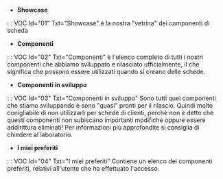 - **Showcase**

 :  : VOC Id="01" Txt="Showcase"
è la nostra "vetrina" dei componenti di scheda
                                                                                                  
- **Componenti**

 :  : VOC Id="02" Txt="Componenti"
è l'elenco completo di tutti i nostri componenti che abbiamo sviluppato e rilasciato ufficialmente, il che significa che possono essere utilizzati quando si creano delle schede.
                                                                                                  
- **Componenti in sviluppo**

 :  : VOC Id="03" Txt="Componenti in sviluppo"
Sono tutti quei componenti che stiamo sviluppando è sono "quasi" pronti per il rilascio. Quindi molto conigliabile di non utilizzarli per schede di clienti, perchè non è detto che questi componenti non subiscano importanti modifiche oppure essere addirittura eliminati! Per informazioni più approfondite si consiglia di chiedere al laboratorio.

- **I miei preferiti**

 :  : VOC Id="04" Txt="I miei preferiti"
Contiene un elenco dei componenti preferiti, relativi all'utente che ha effettuato l'accesso.
